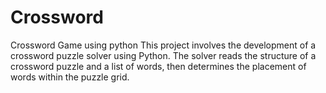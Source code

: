 # Crossword
Crossword Game using python
This project involves the development of a crossword puzzle solver using Python. The solver reads the structure of a crossword puzzle and a list of words, then determines the placement of words within the puzzle grid.
